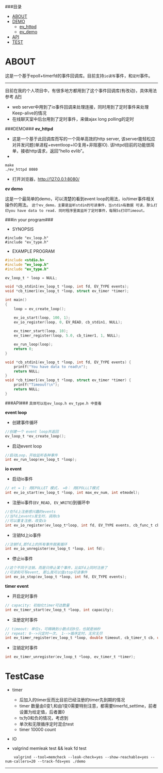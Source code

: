 ###目录
* [ABOUT](#about)
* [DEMO](#demo)
	* [ev_httpd](#ev_httpd)
	* [ev_demo](#simple_demo)
* [API](#apis)
* [TEST](#test)

<a name="about"></a>
ABOUT
======
这是一个基于epoll+timerfd的事件回调库。目前支持`io读写`事件，和`定时`事件。

---
目前在我的个人项目中，有很多地方都用到了这个事件回调库(有改动)，具体用法参考 [API](#apis)
* web server中用到了io事件回调来处理连接，同时用到了定时事件来处理Keep-alive的情况
* 在线聊天室中后台用到了定时事件，来做ajax long polling的定时

<a name="demo"></a>
###DEMO###
<a name="ev_httpd"></a>
**ev_httpd**
* 这是一个基于此回调库而写的一个简单高效的http server, 该server能轻松应对并发问题(单进程+eventloop+IO复用+非阻塞IO).
该httpd目前的功能很简单，接收http请求，返回“hello evlib”。
*
```
make
./ev_httpd 8080
```
* 打开浏览器，http://127.0.0.1:8080/


<a name="simple_demo"></a>
**ev demo**

这是一个最简单的demo，可以清楚的看到event loop的用法，io/timer事件相关操作的用法。
`这个ev_demo，主要是监听stdin的可读事件，当stdin有数据
可读，那么打印you have data to read. 同时程序里面监听了定时事件，每隔5s打印Timeout。`

###in your program###
* SYNOPSIS
```
#include "ev_loop.h"
#include "ev_type.h"
```
* EXAMPLE PROGRAM
```c
#include <stdio.h>
#include "ev_loop.h"
#include "ev_type.h"

ev_loop_t * loop = NULL;

void *cb_stdin1(ev_loop_t *loop, int fd, EV_TYPE events);
void *cb_timer1(ev_loop_t *loop, struct ev_timer *timer);

int main() 
{
    loop = ev_create_loop();

    ev_io_start(loop, 100, 1);
    ev_io_register(loop, 0, EV_READ, cb_stdin1, NULL);
    
    ev_timer_start(loop, 10);
    ev_timer_register(loop, 5.0, cb_timer1, 1, NULL);

    ev_run_loop(loop);
    return 0;
}

void *cb_stdin1(ev_loop_t *loop, int fd, EV_TYPE events) {
    printf("You have data to read\n");
    return NULL;
}
void *cb_timer1(ev_loop_t *loop, struct ev_timer *timer) {
    printf("Timeout!\n");
    return NULL;
}

```
<a name="apis"></a>
###API###
`具体可以在ev_loop.h ev_type.h 中查看`

**event loop**

* 创建事件循环

```c
//创建一个 event loop并返回
ev_loop_t *ev_create_loop();
```

* 启动event loop

```c
//启动Loop，开始监听各种事件
int ev_run_loop(ev_loop_t *loop);
```

**io event**
* 启动io事件
```c
// et = 1: 用EPOLLET 模式， =0： 用EPOLLLT模式
int ev_io_start(ev_loop_t *loop, int max_ev_num, int etmodel);
```

* 注册io事件(`EV_READ, EV_WRITE`)到循环中

```c
//在fd上注册感兴趣的events
//当fd上events发生时，调用cb
//可以重复注册，改变cb
int ev_io_register(ev_loop_t*loop, int fd, EV_TYPE events, cb_func_t cb, void *ptr);
```

* 注销fd上io事件

```c
//注销fd,即fd上的所有事件脱离循环
int ev_io_unregister(ev_loop_t *loop, int fd);
```

* 停止io事件

```c
//这个不同于注销，而是只停止某个事件，比如fd上同时注册了
//可读和可写event, 那么我可以值stop可读事件
int ev_io_stop(ev_loop_t *loop, int fd, EV_TYPE events);
```
**timer event**

* 开启定时事件

```c
// capacity: 初始化timer可达数量
int ev_timer_start(ev_loop_t *loop, int capacity);
```

* 注册定时事件

```c
// timeout: 单位s，可精确到小数点后9位，也就是纳秒
// repeat: 0-->只定时一次， 1-->循序定时，无穷无尽
int ev_timer_register(ev_loop_t *loop, double timeout, cb_timer_t cb, uint8_t repeat, void *ptr);
```

* 注销定时事件 
```c
int ev_timer_unregister(ev_loop_t *loop, ev_timer_t *timer);
```
<a name="test"></a>
TestCase
======
* timer
	* 后加入的timer反而比目前已经注册的timer先到期的情况
	* timer 数量由0变1,和由1变0需要特别注意，都需要timerfd_settime，前者设置为给定值，后者置0
	* ts为0和负的情况，考虑到
	* 单次和无限循序定时混合test
	* timer 10000 count

* IO

* valgrind memleak test && leak fd test
```
	valgrind --tool=memcheck --leak-check=yes --show-reachable=yes --num-callers=20 --track-fds=yes ./demo
```
---
